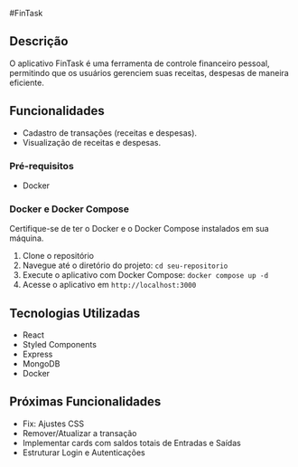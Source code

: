 #FinTask
## Descrição
O aplicativo FinTask é uma ferramenta de controle financeiro pessoal, permitindo que os usuários gerenciem suas receitas, despesas de maneira eficiente.

## Funcionalidades
- Cadastro de transações (receitas e despesas).
- Visualização de receitas e despesas.

### Pré-requisitos
  - Docker

### Docker e Docker Compose
Certifique-se de ter o Docker e o Docker Compose instalados em sua máquina.

1. Clone o repositório
2. Navegue até o diretório do projeto: `cd seu-repositorio`
3. Execute o aplicativo com Docker Compose: `docker compose up -d`
4. Acesse o aplicativo em `http://localhost:3000`

## Tecnologias Utilizadas
- React
- Styled Components
- Express
- MongoDB
- Docker

## Próximas Funcionalidades
- Fix: Ajustes CSS
- Remover/Atualizar a transação
- Implementar cards com saldos totais de Entradas e Saídas
- Estruturar Login e Autenticações

